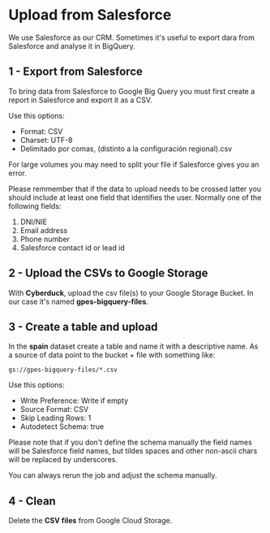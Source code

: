 # Upload from Salesforce

We use Salesforce as our CRM. Sometimes it's useful to export dara from Salesforce and analyse it in BigQuery.

## 1 - Export from Salesforce

To bring data from Salesforce to Google Big Query you must first create a report in Salesforce and export it as a CSV.

Use this options:

* Format: CSV
* Charset: UTF-8
* Delimitado por comas, (distinto a la configuración regional).csv

For large volumes you may need to split your file if Salesforce gives you an error.

Please remmember that if the data to upload needs to be crossed latter you should include at least one field that identifies the user. Normally one of the following fields:

1. DNI/NIE
2. Email address
3. Phone number
4. Salesforce contact id or lead id

## 2 - Upload the CSVs to Google Storage

With **Cyberduck**, upload the csv file(s) to your Google Storage Bucket. In our case it's named **gpes-bigquery-files**.

## 3 - Create a table and upload

In the **spain** dataset create a table and name it with a descriptive name. As a source of data point to the bucket + file with something like:

```text
gs://gpes-bigquery-files/*.csv
```

Use this options:

* Write Preference: Write if empty
* Source Format: CSV
* Skip Leading Rows: 1
* Autodetect Schema: true

Please note that if you don't define the schema manually the field names will be Salesforce field names, but tildes spaces and other non-ascii chars will be replaced by underscores.

You can always rerun the job and adjust the schema manually.

## 4 - Clean

Delete the **CSV files** from Google Cloud Storage.
